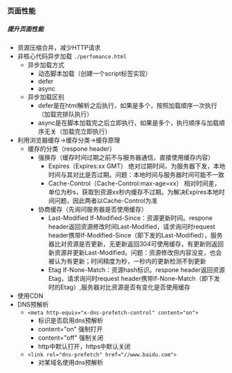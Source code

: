 ### 页面性能

##### 提升页面性能
- 资源压缩合并，减少HTTP请求
- 非核心代码异步加载 `./perfomance.html`
    * 异步加载方式
        + 动态脚本加载（创建一个script标签实现）
        + defer
        + async
    * 异步加载区别
        + defer是在html解析之后执行，如果是多个，按照加载顺序一次执行（加载完排队执行）
        + async是在脚本加载完之后立即执行，如果是多个，执行顺序与加载顺序无关（加载完立即执行）
- 利用浏览器缓存->缓存分类->缓存原理
    * 缓存的分类（respone header）
        + 强换存（缓存时间过期之前不与服务器通信，直接使用缓存内容）
            * Expires（Expires:xx GMT） 绝对过期时间，为服务器下发，本地时间与其对比是否过期。问题：本地时间与服务器时间可能不一致
            * Cache-Control（Cache-Control:max-age=xx） 相对时间差，单位为秒s，获取到资源xx秒内缓存不过期。为解决Expires本地时间问题，因此两者以Cache-Control为准
        + 协商缓存（先询问服务器是否使用缓存）
            * Last-Modified If-Modified-Since：资源更新时间。respone header返回资源修改时间Last-Modified，请求询问时request header携带If-Modified-Since（即下发的Last-Modified），服务器比对资源是否更新，无更新返回304可使用缓存，有更新则返回新资源并更新Last-Modified。问题：资源修改但内容没变，也会被认为有更新；时间精度为秒，一秒内的更新检测不到更新
            * Etag If-None-Match：资源hash标识。respone header返回资源Etag，请求询问时request header携带If-None-Match（即下发时的Etag）,服务器对比资源是否有变化是否使用缓存
- 使用CDN
- DNS预解析
    * `<meta http-equiv="x-dns-prefetch-control" content="on">`
        * 标识是否启用dns预解析
        * content="on" 强制打开
        * content="off" 强制关闭
        * http中默认打开，https中默认关闭
    * `<link rel="dns-prefetch" href="//www.baidu.com">` 
        * 对某域名使用dns预解析
